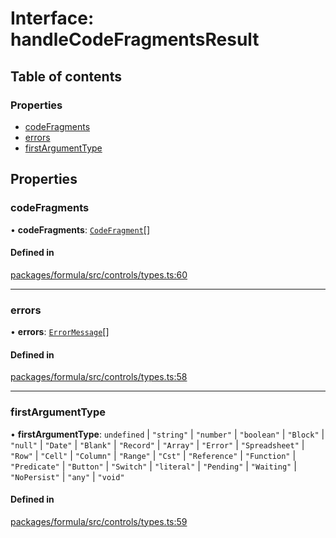# Interface: handleCodeFragmentsResult

## Table of contents

### Properties

- [codeFragments](handleCodeFragmentsResult.md#codefragments)
- [errors](handleCodeFragmentsResult.md#errors)
- [firstArgumentType](handleCodeFragmentsResult.md#firstargumenttype)

## Properties

### <a id="codefragments" name="codefragments"></a> codeFragments

• **codeFragments**: [`CodeFragment`](../README.md#codefragment)[]

#### Defined in

[packages/formula/src/controls/types.ts:60](https://github.com/mashcard/mashcard/blob/main/packages/formula/src/controls/types.ts#L60)

___

### <a id="errors" name="errors"></a> errors

• **errors**: [`ErrorMessage`](ErrorMessage.md)[]

#### Defined in

[packages/formula/src/controls/types.ts:58](https://github.com/mashcard/mashcard/blob/main/packages/formula/src/controls/types.ts#L58)

___

### <a id="firstargumenttype" name="firstargumenttype"></a> firstArgumentType

• **firstArgumentType**: `undefined` \| ``"string"`` \| ``"number"`` \| ``"boolean"`` \| ``"Block"`` \| ``"null"`` \| ``"Date"`` \| ``"Blank"`` \| ``"Record"`` \| ``"Array"`` \| ``"Error"`` \| ``"Spreadsheet"`` \| ``"Row"`` \| ``"Cell"`` \| ``"Column"`` \| ``"Range"`` \| ``"Cst"`` \| ``"Reference"`` \| ``"Function"`` \| ``"Predicate"`` \| ``"Button"`` \| ``"Switch"`` \| ``"literal"`` \| ``"Pending"`` \| ``"Waiting"`` \| ``"NoPersist"`` \| ``"any"`` \| ``"void"``

#### Defined in

[packages/formula/src/controls/types.ts:59](https://github.com/mashcard/mashcard/blob/main/packages/formula/src/controls/types.ts#L59)
